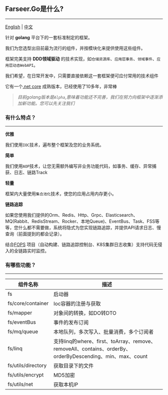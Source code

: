 ## Farseer.Go是什么?

---
[English](https://github.com/FarseerGo/Farseer.Go) | [中文](https://github.com/FarseerGo/Farseer.Go/blob/main/README.zh-cn.md)

针对 **golang** 平台下的一套标准制定的框架。

我们为您选型出目前最为流行的组件，并按模块化来提供使用这些组件。

框架完美支持 **DDD领域驱动** 的技术实现，如`仓储资源库`、`应用层事务`、`领域事件`、`应用层动态WebAPI`。

我们希望，在日常开发中，只需要直接依赖这一套框架便可应付常用的技术组件

它有一个[.net core](https://github.com/FarseerNet/Farseer.Net/tree/dev/Doc) 成熟版本，已经使用了10多年，非常棒

> *目前golang版本是`Alpha`,意味着功能还不完善，我们在努力向框架中逐渐添加新功能。您可以先关注我们*

### 有什么特点？

---
**优雅**

我们使用`IOC`技术，遍布整个框架及您的业务系统。

**简单**

我们使用`AOP`技术，让您无需额外编写非业务功能代码，如事务、缓存、异常捕获、日志、链路Track

**轻量**

框架内大量使用`集合池化`技术，使您的应用占用内存更小。

**链路追踪**

如果您使用我们提供的Orm、Redis、Http、Grpc、Elasticsearch、MQ(Rabbit、RedisStream、Rocker、本地Queue)、EventBus、Task、FSS等等，您什么都不需要做，系统将隐式为您实现链路追踪，并提供API请求日志、慢查询（前面提到的都会记录）。

结合[FOPS](https://github.com/FarseerNet/FOPS) 项目（自动构建、链路追踪控制台、K8S集群日志收集）支持代码无侵入的全链路实时监控。

### 有哪些功能？

---
| 组件名称               | 描述                                                                                           |
|--------------------|----------------------------------------------------------------------------------------------|
| fs                 | 启动器                                                                                          |
| fs/core/container  | Ioc容器的注册与获取                                                                                  |
| fs/mapper          | 对象间的转换，如DO转DTO                                                                               |
| fs/eventBus        | 事件的发布订阅                                                                                      |
| fs/mq/queue        | 本地队列，多次写入、批量消费，多个订阅者                                                                         |
| fs/linq            | 支持linq的where、first、toArray、remove、removeAll、contains、orderBy、orderByDescending、min、max、count |
| fs/utils/directory | 获取目录下的文件                                                                                     |
| fs/utils/encrypt   | MD5加密                                                                                        |
| fs/utils/net       | 获取本机IP                                                                                       |